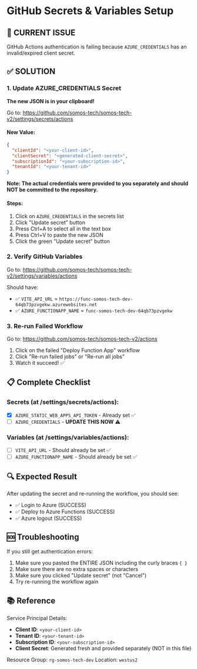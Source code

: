 # GitHub Secrets & Variables Setup

## 🔴 CURRENT ISSUE
GitHub Actions authentication is failing because `AZURE_CREDENTIALS` has an invalid/expired client secret.

## ✅ SOLUTION

### 1. Update AZURE_CREDENTIALS Secret

**The new JSON is in your clipboard!**

Go to: https://github.com/somos-tech/somos-tech-v2/settings/secrets/actions

#### New Value:
```json
{
  "clientId": "<your-client-id>",
  "clientSecret": "<generated-client-secret>",
  "subscriptionId": "<your-subscription-id>",
  "tenantId": "<your-tenant-id>"
}
```

**Note: The actual credentials were provided to you separately and should NOT be committed to the repository.**

#### Steps:
1. Click on `AZURE_CREDENTIALS` in the secrets list
2. Click "Update secret" button
3. Press Ctrl+A to select all in the text box
4. Press Ctrl+V to paste the new JSON
5. Click the green "Update secret" button

### 2. Verify GitHub Variables

Go to: https://github.com/somos-tech/somos-tech-v2/settings/variables/actions

Should have:
- ✅ `VITE_API_URL` = `https://func-somos-tech-dev-64qb73pzvgekw.azurewebsites.net`
- ✅ `AZURE_FUNCTIONAPP_NAME` = `func-somos-tech-dev-64qb73pzvgekw`

### 3. Re-run Failed Workflow

Go to: https://github.com/somos-tech/somos-tech-v2/actions

1. Click on the failed "Deploy Function App" workflow
2. Click "Re-run failed jobs" or "Re-run all jobs"
3. Watch it succeed! ✅

## 📋 Complete Checklist

### Secrets (at /settings/secrets/actions):
- [x] `AZURE_STATIC_WEB_APPS_API_TOKEN` - Already set ✅
- [ ] `AZURE_CREDENTIALS` - **UPDATE THIS NOW** ⚠️

### Variables (at /settings/variables/actions):
- [ ] `VITE_API_URL` - Should already be set ✅
- [ ] `AZURE_FUNCTIONAPP_NAME` - Should already be set ✅

## 🔍 Expected Result

After updating the secret and re-running the workflow, you should see:
- ✅ Login to Azure (SUCCESS)
- ✅ Deploy to Azure Functions (SUCCESS)
- ✅ Azure logout (SUCCESS)

## 🆘 Troubleshooting

If you still get authentication errors:
1. Make sure you pasted the ENTIRE JSON including the curly braces `{ }`
2. Make sure there are no extra spaces or characters
3. Make sure you clicked "Update secret" (not "Cancel")
4. Try re-running the workflow again

## 📚 Reference

Service Principal Details:
- **Client ID**: `<your-client-id>`
- **Tenant ID**: `<your-tenant-id>`
- **Subscription ID**: `<your-subscription-id>`
- **Client Secret**: Generated fresh and provided separately (NOT in this file)

Resource Group: `rg-somos-tech-dev`
Location: `westus2`
